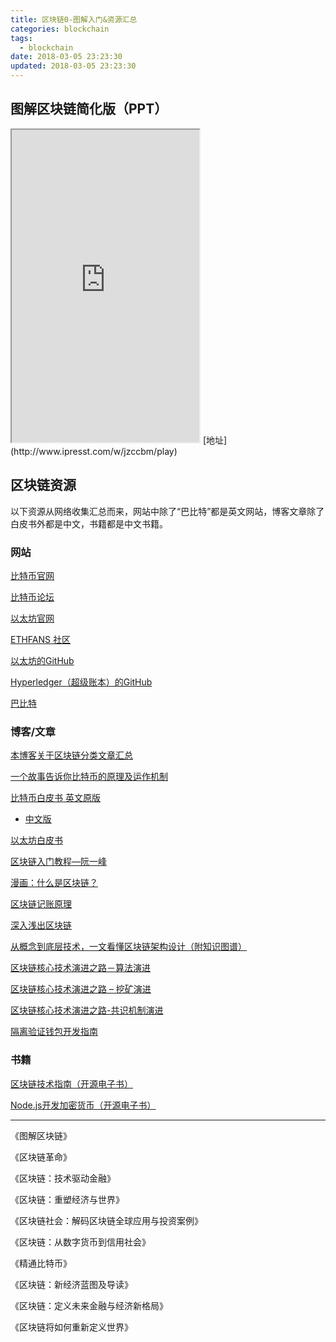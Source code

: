 ```yaml
---
title: 区块链0-图解入门&资源汇总
categories: blockchain
tags:
  - blockchain
date: 2018-03-05 23:23:30
updated: 2018-03-05 23:23:30
---
```



## 图解区块链简化版（PPT）
<iframe src="http://www.ipresst.com/w/jzccbm/play" height="500"></iframe>
[地址](http://www.ipresst.com/w/jzccbm/play)

## 区块链资源
以下资源从网络收集汇总而来，网站中除了“巴比特”都是英文网站，博客文章除了白皮书外都是中文，书籍都是中文书籍。

### 网站

[比特币官网](https://bitcoin.org/en/)

[比特币论坛](https://bitcointalk.org/)

[以太坊官网](https://www.ethereum.org/)

[ETHFANS 社区](http://ethfans.org/)

[以太坊的GitHub](https://github.com/ethereum)

[Hyperledger（超级账本）的GitHub](https://github.com/hyperledger/hyperledger)

[巴比特](http://www.8btc.com/)

### 博客/文章

[本博客关于区块链分类文章汇总](/tags/blockchain/)

[一个故事告诉你比特币的原理及运作机制](http://www.javacui.com/block/476.html)

[比特币白皮书 英文原版](https://www.bitcoin.com/bitcoin.pdf)
  - [中文版](http://www.8btc.com/wiki/bitcoin-a-peer-to-peer-electronic-cash-system)

[以太坊白皮书](http://ethfans.org/posts/ethereum-whitepaper)

[区块链入门教程—阮一峰](http://www.ruanyifeng.com/blog/2017/12/blockchain-tutorial.html)

[漫画：什么是区块链？](https://mp.weixin.qq.com/s/nY0hna6co2RB0QDBhXFX5A)

[区块链记账原理](https://learnblockchain.cn/2017/10/25/whatbc/)

[深入浅出区块链](https://learnblockchain.cn/)

[从概念到底层技术，一文看懂区块链架构设计（附知识图谱）](http://www.8btc.com/ebook-blockchain)

[区块链核心技术演进之路－算法演进](http://www.8btc.com/blockchain-tech-algorithm]http://www.8btc.com/blockchain-tech-algorithm)

[区块链核心技术演进之路 – 挖矿演进](http://www.8btc.com/blockchain-tech-mining)

[区块链核心技术演进之路-共识机制演进](http://www.8btc.com/blockchain-tech-consensus-mechanism)

[隔离验证钱包开发指南](http://8btc.com/article-3472-1.html)

### 书籍

[区块链技术指南（开源电子书）](https://www.gitbook.com/book/yeasy/blockchain_guide/details)

[Node.js开发加密货币（开源电子书）](https://www.gitbook.com/book/imfly/bitcoin-on-nodejs/details)

----

《图解区块链》

《区块链革命》

《区块链：技术驱动金融》

《区块链：重塑经济与世界》

《区块链社会：解码区块链全球应用与投资案例》

《区块链：从数字货币到信用社会》

《精通比特币》

《区块链：新经济蓝图及导读》

《区块链：定义未来金融与经济新格局》

《区块链将如何重新定义世界》
